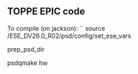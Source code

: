 ## TOPPE EPIC code

To compile (on jackson):
``
source /ESE_DV26.0_R02/psd/config/set_ese_vars

prep_psd_dir

psdqmake hw
```


